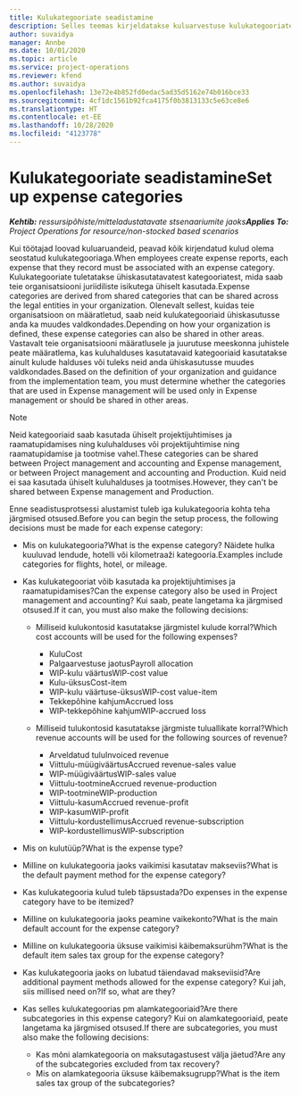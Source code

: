 ```yaml
---
title: Kulukategooriate seadistamine
description: Selles teemas kirjeldatakse kuluarvestuse kulukategooriate ja kuluaruannete ühiskasutuses olevate kategooriate seadistamist.
author: suvaidya
manager: Annbe
ms.date: 10/01/2020
ms.topic: article
ms.service: project-operations
ms.reviewer: kfend
ms.author: suvaidya
ms.openlocfilehash: 13e72e4b852fd0edac5ad35d5162e74b016bce33
ms.sourcegitcommit: 4cf1dc1561b92fca4175f0b3813133c5e63ce8e6
ms.translationtype: HT
ms.contentlocale: et-EE
ms.lasthandoff: 10/28/2020
ms.locfileid: "4123778"
---
```

# <a name="set-up-expense-categories"></a><span data-ttu-id="5f13c-103">Kulukategooriate seadistamine</span><span class="sxs-lookup"><span data-stu-id="5f13c-103">Set up expense categories</span></span>

<span data-ttu-id="5f13c-104">_**Kehtib:** ressursipõhiste/mitteladustatavate stsenaariumite jaoks_</span><span class="sxs-lookup"><span data-stu-id="5f13c-104">_**Applies To:** Project Operations for resource/non-stocked based scenarios_</span></span>

<span data-ttu-id="5f13c-105">Kui töötajad loovad kuluaruandeid, peavad kõik kirjendatud kulud olema seostatud kulukategooriaga.</span><span class="sxs-lookup"><span data-stu-id="5f13c-105">When employees create expense reports, each expense that they record must be associated with an expense category.</span></span> <span data-ttu-id="5f13c-106">Kulukategooriate tuletatakse ühiskasutatavatest kategooriatest, mida saab teie organisatsiooni juriidiliste isikutega ühiselt kasutada.</span><span class="sxs-lookup"><span data-stu-id="5f13c-106">Expense categories are derived from shared categories that can be shared across the legal entities in your organization.</span></span> <span data-ttu-id="5f13c-107">Olenevalt sellest, kuidas teie organisatsioon on määratletud, saab neid kulukategooriaid ühiskasutusse anda ka muudes valdkondades.</span><span class="sxs-lookup"><span data-stu-id="5f13c-107">Depending on how your organization is defined, these expense categories can also be shared in other areas.</span></span> <span data-ttu-id="5f13c-108">Vastavalt teie organisatsiooni määratlusele ja juurutuse meeskonna juhistele peate määratlema, kas kuluhalduses kasutatavaid kategooriaid kasutatakse ainult kulude halduses või tuleks neid anda ühiskasutusse muudes valdkondades.</span><span class="sxs-lookup"><span data-stu-id="5f13c-108">Based on the definition of your organization and guidance from the implementation team, you must determine whether the categories that are used in Expense management will be used only in Expense management or should be shared in other areas.</span></span>

> [!NOTE]
> <span data-ttu-id="5f13c-109">Neid kategooriaid saab kasutada ühiselt projektijuhtimises ja raamatupidamises ning kuluhalduses või projektijuhtimise ning raamatupidamise ja tootmise vahel.</span><span class="sxs-lookup"><span data-stu-id="5f13c-109">These categories can be shared between Project management and accounting and Expense management, or between Project management and accounting and Production.</span></span> <span data-ttu-id="5f13c-110">Kuid neid ei saa kasutada ühiselt kuluhalduses ja tootmises.</span><span class="sxs-lookup"><span data-stu-id="5f13c-110">However, they can't be shared between Expense management and Production.</span></span>

<span data-ttu-id="5f13c-111">Enne seadistusprotsessi alustamist tuleb iga kulukategooria kohta teha järgmised otsused.</span><span class="sxs-lookup"><span data-stu-id="5f13c-111">Before you can begin the setup process, the following decisions must be made for each expense category:</span></span>

- <span data-ttu-id="5f13c-112">Mis on kulukategooria?</span><span class="sxs-lookup"><span data-stu-id="5f13c-112">What is the expense category?</span></span> <span data-ttu-id="5f13c-113">Näidete hulka kuuluvad lendude, hotelli või kilometraaži kategooria.</span><span class="sxs-lookup"><span data-stu-id="5f13c-113">Examples include categories for flights, hotel, or mileage.</span></span>
- <span data-ttu-id="5f13c-114">Kas kulukategooriat võib kasutada ka projektijuhtimises ja raamatupidamises?</span><span class="sxs-lookup"><span data-stu-id="5f13c-114">Can the expense category also be used in Project management and accounting?</span></span> <span data-ttu-id="5f13c-115">Kui saab, peate langetama ka järgmised otsused.</span><span class="sxs-lookup"><span data-stu-id="5f13c-115">If it can, you must also make the following decisions:</span></span>

    - <span data-ttu-id="5f13c-116">Milliseid kulukontosid kasutatakse järgmistel kulude korral?</span><span class="sxs-lookup"><span data-stu-id="5f13c-116">Which cost accounts will be used for the following expenses?</span></span>

        - <span data-ttu-id="5f13c-117">Kulu</span><span class="sxs-lookup"><span data-stu-id="5f13c-117">Cost</span></span>
        - <span data-ttu-id="5f13c-118">Palgaarvestuse jaotus</span><span class="sxs-lookup"><span data-stu-id="5f13c-118">Payroll allocation</span></span>
        - <span data-ttu-id="5f13c-119">WIP-kulu väärtus</span><span class="sxs-lookup"><span data-stu-id="5f13c-119">WIP-cost value</span></span>
        - <span data-ttu-id="5f13c-120">Kulu-üksus</span><span class="sxs-lookup"><span data-stu-id="5f13c-120">Cost-item</span></span>
        - <span data-ttu-id="5f13c-121">WIP-kulu väärtuse-üksus</span><span class="sxs-lookup"><span data-stu-id="5f13c-121">WIP-cost value-item</span></span>
        - <span data-ttu-id="5f13c-122">Tekkepõhine kahjum</span><span class="sxs-lookup"><span data-stu-id="5f13c-122">Accrued loss</span></span>
        - <span data-ttu-id="5f13c-123">WIP-tekkepõhine kahjum</span><span class="sxs-lookup"><span data-stu-id="5f13c-123">WIP-accrued loss</span></span>

    - <span data-ttu-id="5f13c-124">Milliseid tulukontosid kasutatakse järgmiste tuluallikate korral?</span><span class="sxs-lookup"><span data-stu-id="5f13c-124">Which revenue accounts will be used for the following sources of revenue?</span></span>

        - <span data-ttu-id="5f13c-125">Arveldatud tulu</span><span class="sxs-lookup"><span data-stu-id="5f13c-125">Invoiced revenue</span></span>
        - <span data-ttu-id="5f13c-126">Viittulu-müügiväärtus</span><span class="sxs-lookup"><span data-stu-id="5f13c-126">Accrued revenue-sales value</span></span>
        - <span data-ttu-id="5f13c-127">WIP-müügiväärtus</span><span class="sxs-lookup"><span data-stu-id="5f13c-127">WIP-sales value</span></span>
        - <span data-ttu-id="5f13c-128">Viittulu-tootmine</span><span class="sxs-lookup"><span data-stu-id="5f13c-128">Accrued revenue-production</span></span>
        - <span data-ttu-id="5f13c-129">WIP-tootmine</span><span class="sxs-lookup"><span data-stu-id="5f13c-129">WIP-production</span></span>
        - <span data-ttu-id="5f13c-130">Viittulu-kasum</span><span class="sxs-lookup"><span data-stu-id="5f13c-130">Accrued revenue-profit</span></span>
        - <span data-ttu-id="5f13c-131">WIP-kasum</span><span class="sxs-lookup"><span data-stu-id="5f13c-131">WIP-profit</span></span>
        - <span data-ttu-id="5f13c-132">Viittulu-kordustellimus</span><span class="sxs-lookup"><span data-stu-id="5f13c-132">Accrued revenue-subscription</span></span>
        - <span data-ttu-id="5f13c-133">WIP-kordustellimus</span><span class="sxs-lookup"><span data-stu-id="5f13c-133">WIP-subscription</span></span>

- <span data-ttu-id="5f13c-134">Mis on kulutüüp?</span><span class="sxs-lookup"><span data-stu-id="5f13c-134">What is the expense type?</span></span>
- <span data-ttu-id="5f13c-135">Milline on kulukategooria jaoks vaikimisi kasutatav makseviis?</span><span class="sxs-lookup"><span data-stu-id="5f13c-135">What is the default payment method for the expense category?</span></span>
- <span data-ttu-id="5f13c-136">Kas kulukategooria kulud tuleb täpsustada?</span><span class="sxs-lookup"><span data-stu-id="5f13c-136">Do expenses in the expense category have to be itemized?</span></span>
- <span data-ttu-id="5f13c-137">Milline on kulukategooria jaoks peamine vaikekonto?</span><span class="sxs-lookup"><span data-stu-id="5f13c-137">What is the main default account for the expense category?</span></span>
- <span data-ttu-id="5f13c-138">Milline on kulukategooria üksuse vaikimisi käibemaksurühm?</span><span class="sxs-lookup"><span data-stu-id="5f13c-138">What is the default item sales tax group for the expense category?</span></span>
- <span data-ttu-id="5f13c-139">Kas kulukategooria jaoks on lubatud täiendavad makseviisid?</span><span class="sxs-lookup"><span data-stu-id="5f13c-139">Are additional payment methods allowed for the expense category?</span></span> <span data-ttu-id="5f13c-140">Kui jah, siis millised need on?</span><span class="sxs-lookup"><span data-stu-id="5f13c-140">If so, what are they?</span></span>
- <span data-ttu-id="5f13c-141">Kas selles kulukategoorias pm alamkategooriaid?</span><span class="sxs-lookup"><span data-stu-id="5f13c-141">Are there subcategories in this expense category?</span></span> <span data-ttu-id="5f13c-142">Kui on alamkategooriaid, peate langetama ka järgmised otsused.</span><span class="sxs-lookup"><span data-stu-id="5f13c-142">If there are subcategories, you must also make the following decisions:</span></span>

    - <span data-ttu-id="5f13c-143">Kas mõni alamkategooria on maksutagastusest välja jäetud?</span><span class="sxs-lookup"><span data-stu-id="5f13c-143">Are any of the subcategories excluded from tax recovery?</span></span>
    - <span data-ttu-id="5f13c-144">Mis on alamkategooria üksuse käibemaksugrupp?</span><span class="sxs-lookup"><span data-stu-id="5f13c-144">What is the item sales tax group of the subcategories?</span></span>
